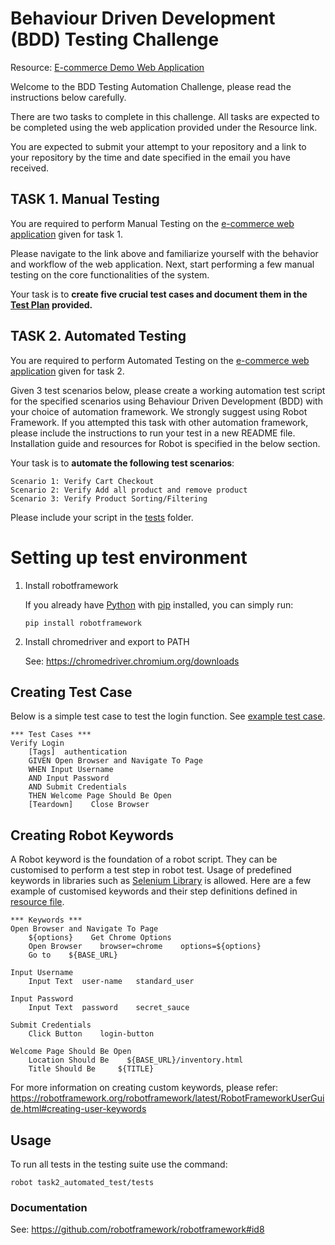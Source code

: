 # Behaviour Driven Development (BDD) Testing Challenge
Resource: [E-commerce Demo Web Application](https://www.saucedemo.com/)

Welcome to the BDD Testing Automation Challenge, please read the instructions below carefully. 

There are two tasks to complete in this challenge.
All tasks are expected to be completed using the web application provided under the Resource link.

You are expected to submit your attempt to your repository and a link to your repository by the time and date specified in the email you have received.

## TASK 1. Manual Testing 

You are required to perform Manual Testing on the [e-commerce web application](https://www.saucedemo.com/) given for task 1.

Please navigate to the link above and familiarize yourself with the behavior and workflow of the web application.
Next, start performing a few manual testing on the core functionalities of the system.

Your task is to **create five crucial test cases and document them in the [Test Plan](task1_manual_test/swaglabs_test_plan.xlsx) provided.**

## TASK 2. Automated Testing

You are required to perform Automated Testing on the [e-commerce web application](https://www.saucedemo.com/) given for task 2.

Given 3 test scenarios below, please create a working automation test script for the specified scenarios using Behaviour Driven Development (BDD) with your choice of automation framework. 
We strongly suggest using Robot Framework. If you attempted this task with other automation framework, please include the instructions to run your test in a new README file.
Installation guide and resources for Robot is specified in the below section. 

Your task is to **automate the following test scenarios**:

    Scenario 1: Verify Cart Checkout
    Scenario 2: Verify Add all product and remove product
    Scenario 3: Verify Product Sorting/Filtering

Please include your script in the [tests](task2_automated_test/tests/) folder.


# Setting up test environment

1. Install robotframework

    If you already have [Python](https://www.python.org/) with [pip](https://pip.pypa.io/en/stable/) installed, you can simply run:
    
    ``` 
    pip install robotframework 
    ```
2. Install chromedriver and export to PATH

    See: https://chromedriver.chromium.org/downloads

## Creating Test Case
Below is a simple test case to test the login function. See [example test case](task2_automated_test/tests/test.robot).

```
*** Test Cases ***
Verify Login
    [Tags]  authentication
    GIVEN Open Browser and Navigate To Page
    WHEN Input Username
    AND Input Password
    AND Submit Credentials
    THEN Welcome Page Should Be Open
    [Teardown]    Close Browser
```

## Creating Robot Keywords
A Robot keyword is the foundation of a robot script. They can be customised to perform a test step in robot test. 
Usage of predefined keywords in libraries such as [Selenium Library](https://robotframework.org/SeleniumLibrary/SeleniumLibrary.html) is allowed.
Here are a few example of customised keywords and their step definitions defined in [resource file](task2_automated_test/resources/resource.robot).

```
*** Keywords ***
Open Browser and Navigate To Page
    ${options}    Get Chrome Options
    Open Browser    browser=chrome    options=${options}
    Go to    ${BASE_URL}

Input Username
    Input Text  user-name   standard_user

Input Password
    Input Text  password    secret_sauce

Submit Credentials
    Click Button    login-button

Welcome Page Should Be Open
    Location Should Be    ${BASE_URL}/inventory.html
    Title Should Be     ${TITLE}
```

For more information on creating custom keywords, please refer:
https://robotframework.org/robotframework/latest/RobotFrameworkUserGuide.html#creating-user-keywords

## Usage 

To run all tests in the testing suite use the command:
```
robot task2_automated_test/tests
```

### Documentation
See: https://github.com/robotframework/robotframework#id8
